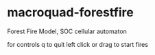 # macroquad-forestfire
Forest Fire Model, SOC cellular automaton

<Space> for controls
q to quit
left click or drag to start fires
